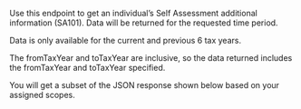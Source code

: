 <p>Use this endpoint to get an individual’s Self Assessment additional information (SA101). Data will be returned for the requested time period.</p>
<p>Data is only available for the current and previous 6 tax years.</p>
<p>The fromTaxYear and toTaxYear are inclusive, so the data returned includes the fromTaxYear and toTaxYear specified.</p>
<p>You will get a subset of the JSON response shown below based on your assigned scopes.</p>